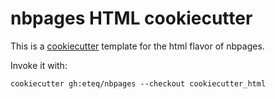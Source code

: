 # nbpages HTML cookiecutter

This is a [cookiecutter](https://github.com/audreyr/cookiecutter) template for the html flavor of nbpages.

Invoke it with:
```
cookiecutter gh:eteq/nbpages --checkout cookiecutter_html
```